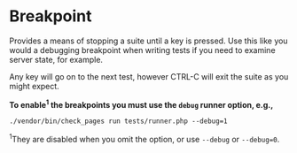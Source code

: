 # Breakpoint

Provides a means of stopping a suite until a key is pressed. Use this like you would a debugging breakpoint when writing tests if you need to examine server state, for example.

Any key will go on to the next test, however CTRL-C will exit the suite as you might expect.

**To enable<sup>1</sup> the breakpoints you must use the `debug` runner option, e.g.,**

`./vendor/bin/check_pages run tests/runner.php --debug=1`

<sup>1</sup>They are disabled when you omit the option, or use `--debug` or `--debug=0`.
